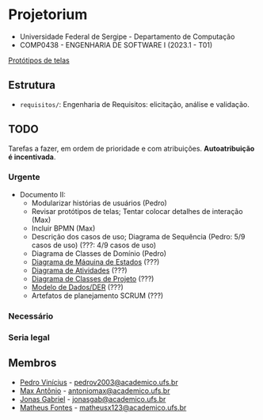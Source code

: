 # Projetorium

* Universidade Federal de Sergipe - Departamento de Computação
* COMP0438 - ENGENHARIA DE SOFTWARE I (2023.1 - T01)

[Protótipos de telas](https://www.figma.com/files/team/1262194734143804841/shardpegasus17's-team?fuid=1262194729814672455)

## Estrutura

* `requisitos/`: Engenharia de Requisitos: elicitação, análise e validação.

## TODO

Tarefas a fazer, em ordem de prioridade e com atribuições. **Autoatribuição é
incentivada**.

### Urgente

* Documento II:
  * Modularizar histórias de usuários (Pedro)
  * Revisar protótipos de telas; Tentar colocar detalhes de interação (Max)
  * Incluir BPMN (Max)
  * Descrição dos casos de uso; Diagrama de Sequência (Pedro: 5/9 casos de uso)
  (???: 4/9 casos de uso)
  * Diagrama de Classes de Domínio (Pedro)
  * [Diagrama de Máquina de Estados](https://plantuml.com/state-diagram) (???)
  * [Diagrama de Atividades](https://plantuml.com/activity-diagram-beta) (???)
  * [Diagrama de Classes de Projeto](https://plantuml.com/class-diagram) (???)
  * [Modelo de Dados/DER](https://plantuml.com/ie-diagram) (???)
  * Artefatos de planejamento SCRUM (???)

### Necessário

### Seria legal



## Membros

* [Pedro Vinícius](https://github.com/Pedro-V) - [pedrov2003@academico.ufs.br](mailto:pedrov2003@acadeimoc.ufs.br)
* [Max Antônio](https://github.com/Max-Antonio) - [antoniomax@academico.ufs.br](mailto:antoniomax@academico.ufs.br)
* [Jonas Gabriel](https://github.com/jonasgabrieel) - [jonasgab@academico.ufs.br](mailto:jonasgab@academico.ufs.br)
* [Matheus Fontes](https://github.com/Ultedad) - [matheusx123@academico.ufs.br](mailto:matheusx123@academico.ufs.br)
